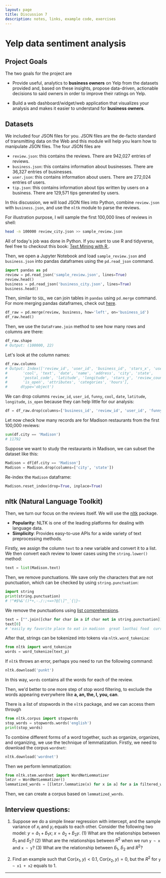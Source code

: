 ```yaml
---
layout: page
title: Discussion 7
description: notes, links, example code, exercises
---
```


# Yelp data sentiment analysis

## Project Goals

The two goals for the project are 
- Provide useful, analytics to **business owners** on Yelp from the datasets provided and, based on these insights, propose data-driven, actionable decisions to said owners in order to improve their ratings on Yelp. 

- Build a web dashboard/widget/web application that visualizes your analysis and makes it easier to understand for **business owners**.

## Datasets

We included four JSON files for you. JSON files are the de-facto standard of transmitting data on the Web and this module will help you learn how to manipulate JSON files. The four JSON files are

- `review.json`: this contains the reviews. There are 942,027 entries of reviews.
- `business.json`: this contains information about businesses. There are 36,327 entries of businesses.
- `user.json`: this contains information about users. There are 272,024 entries of users.
- `tip.json`: this contains information about tips written by users on a business. There are 129,571 tips generated by users.

In this discussion, we will load JSON files into Python, combine `review.json` with `business.json`, and use the `nltk` module to parse the reviews.

For illustration purpose, I will sample the first 100,000 lines of reviews in shell:

```sh
head -n 100000 review_city.json >> sample_review.json
```

All of today's job was done in Python. If you want to use R and tidyverse, feel free to checkout this book: [Text Mining with R
](https://www.tidytextmining.com/index.html).

Then, we open a Jupyter Notebook and load `sample_review.json` and `business.json` into pandas dataframes using the `pd.read_json` command.

```python
import pandas as pd
review = pd.read_json('sample_review.json', lines=True)
review.head()
business = pd.read_json('business_city.json', lines=True)
business.head()
```

Then, similar to `SQL`, we can join tables in `pandas` using `pd.merge` command. For more merging pandas dataframes, check out [here](https://pandas.pydata.org/pandas-docs/stable/user_guide/merging.html).
```python
df_raw = pd.merge(review, business, how='left', on='business_id')
df_raw.head()
```
Then, we use the `DataFrame.join` method to see how many rows and columns are there:
```python
df_raw.shape
# Output: (100000, 22)
```
Let's look at the column names:

```python
df_raw.columns
# Output: Index(['review_id', 'user_id', 'business_id', 'stars_x', 'useful', 'funny',
#       'cool', 'text', 'date', 'name', 'address', 'city', 'state',
#       'postal_code', 'latitude', 'longitude', 'stars_y', 'review_count',
#       'is_open', 'attributes', 'categories', 'hours'],
#      dtype='object')
```
We can drop columns `review_id`, `user_id`, `funny`, `cool`, `date`, `latitude`, `longitude`, `is_open` because they can help little for our analysis:

```python
df = df_raw.drop(columns=['business_id', 'review_id', 'user_id', 'funny', 'cool', 'date', 'latitude', 'longitude', 'is_open', 'review_count', 'hours'])
``` 

Let now check how many records are for Madison restaurants from the first 100,000 reviews:
```python
sum(df.city == 'Madison')
# 11792
```
Suppose we want to study the restaurants in Madison, we can subset the dataset like this:
```python
Madison = df[df.city == 'Madison']
Madison = Madison.drop(columns=['city', 'state'])
```

Re-index the `Madison` dataframe:
```python
Madison.reset_index(drop=True, inplace=True)
```

## nltk (Natural Language Toolkit)

Then, we turn our focus on the reviews itself. We will use the [nltk](https://www.nltk.org/) package. 

- **Popularity**: NLTK is one of the leading platforms for dealing with language data.
- **Simplicity**: Provides easy-to-use APIs for a wide variety of text preprocessing methods.

Firstly, we assign the column `text` to a new variable and convert it to a list. We then convert each review to lower cases using the `string.lower()` method:

```python
text = list(Madison.text)
``` 
Then, we remove punctuations. We save only the characters that are not punctuation, which can be checked by using `string.punctuation`:

```python
import string
print(string.punctuation)
# !"#$%&'()*+,-./:;<=>?@[\]^_`{|}~
```

We remove the punctuations using [list comprehensions](https://realpython.com/list-comprehension-python/).

```python
text = ["".join([char for char in a if char not in string.punctuation]) for a in text]
text[0]
# 'easily my favorite place to eat in madison  great laothai food  curries are fantastic and make sure to start with a soup  theyre always good  tip place is tiny and you will wait  either get carry out or head across the street to the weary traveler to grab a beer while you wait for your table'

```

After that, strings can be tokenized into tokens via `nltk.word_tokenize`:

```python
from nltk import word_tokenize
words = word_tokenize(text_p)
```
If `nltk` throws an error, perhaps you need to run the following command:

```python
nltk.download('punkt')
```
In this way, `words` contains all the words for each of the review.

Then, we'd better to one more step of stop word filtering, to exclude the words appearing everywhere like **a, an, the, I, you, can**.

There is a list of stopwords in the `nltk` package, and we can access them through
```python
from nltk.corpus import stopwords
stop_words = stopwords.words('english')
print(stop_words)
```

To combine  different forms of a word together, such as organize, organizes, and organizing, we use the technique of lemmatization. Firstly, we need to download the corpus `wordnet`:

```python
nltk.download('wordnet')
```

Then we perform lemmatization:

```python
from nltk.stem.wordnet import WordNetLemmatizer
lmtzr = WordNetLemmatizer()
lemmatized_words = [[lmtzr.lemmatize(x) for x in a] for a in filtered_words]
```

Then, we can create a corpus based on `lemmatized_words`. 

## Interview questions:

1. Suppose we do a simple linear regression with intercept, and the sample variance of $x_i$ and $y_i$ equals to each other. Consider the following two model: $y = \hat a_1 + \hat b_1 x$; $x = \hat a_2 + \hat b_2 y$. (1) What are the relationships between $\hat b_1$ and $\hat b_2$? (2) What are the relationships between $R^2$ when we run `y ~ x` and `x ~ y`? (3) What are the relationship between $\hat b_1$, $\hat b_2$ and $R^2$?

2. Find an example such that $\text{Cor}(x_1, y) < 0.1$, $\text{Cor}(x_2, y) = 0$, but the $R^2$ for `y ~ x1 + x2` equals to 1.



---
